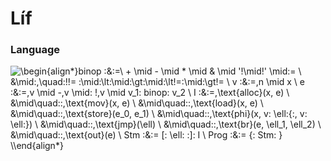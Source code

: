# Líf

### Language
![\begin{align*}binop :&:=\ + \mid - \mid * \mid \& \mid '\!\mid\!' \mid\:= \\     &\mid\:\,\quad\:!\!= \:\mid\:\lt\:\mid\:\gt\:\mid\:\lt\!=\:\mid\:\gt\!= \\ v :&:=\,n \mid x \\     e :&:=\,v \mid -\,v \mid\: !\,v \mid v_1\: binop\: v_2 \\     I :&:=\,\text{alloc}(x, e) \\     &\mid\quad\:\:\,\text{mov}(x, e) \\     &\mid\quad\:\:\,\text{load}(x, e) \\     &\mid\quad\:\:\,\text{store}(e_0, e_1) \\     &\mid\quad\:\:\,\text{phi}(x, v: \ell\:\{\:, v: \ell\:\}) \\     &\mid\quad\:\:\,\text{jmp}(\ell) \\     &\mid\quad\:\:\,\text{br}(e, \ell_1, \ell_2) \\     &\mid\quad\:\:\,\text{out}(e) \\     Stm :&:= \[\: \ell: \:\]\: I \\     Prog :&:= \{\: Stm\: \} \\\end{align*}](https://render.githubusercontent.com/render/math?math=%5Cbegin%7Balign*%7Dbinop%20%3A%26%3A%3D%5C%20%2B%20%5Cmid%20-%20%5Cmid%20*%20%5Cmid%20%5C%26%20%5Cmid%20'%5C!%5Cmid%5C!'%20%5Cmid%5C%3A%3D%20%5C%5C%20%20%20%20%20%26%5Cmid%5C%3A%5C%2C%5Cquad%5C%3A!%5C!%3D%20%5C%3A%5Cmid%5C%3A%5Clt%5C%3A%5Cmid%5C%3A%5Cgt%5C%3A%5Cmid%5C%3A%5Clt%5C!%3D%5C%3A%5Cmid%5C%3A%5Cgt%5C!%3D%20%5C%5C%20v%20%3A%26%3A%3D%5C%2Cn%20%5Cmid%20x%20%5C%5C%20%20%20%20%20e%20%3A%26%3A%3D%5C%2Cv%20%5Cmid%20-%5C%2Cv%20%5Cmid%5C%3A%20!%5C%2Cv%20%5Cmid%20v_1%5C%3A%20binop%5C%3A%20v_2%20%5C%5C%20%20%20%20%20I%20%3A%26%3A%3D%5C%2C%5Ctext%7Balloc%7D(x%2C%20e)%20%5C%5C%20%20%20%20%20%26%5Cmid%5Cquad%5C%3A%5C%3A%5C%2C%5Ctext%7Bmov%7D(x%2C%20e)%20%5C%5C%20%20%20%20%20%26%5Cmid%5Cquad%5C%3A%5C%3A%5C%2C%5Ctext%7Bload%7D(x%2C%20e)%20%5C%5C%20%20%20%20%20%26%5Cmid%5Cquad%5C%3A%5C%3A%5C%2C%5Ctext%7Bstore%7D(e_0%2C%20e_1)%20%5C%5C%20%20%20%20%20%26%5Cmid%5Cquad%5C%3A%5C%3A%5C%2C%5Ctext%7Bphi%7D(x%2C%20v%3A%20%5Cell%5C%3A%5C%7B%5C%3A%2C%20v%3A%20%5Cell%5C%3A%5C%7D)%20%5C%5C%20%20%20%20%20%26%5Cmid%5Cquad%5C%3A%5C%3A%5C%2C%5Ctext%7Bjmp%7D(%5Cell)%20%5C%5C%20%20%20%20%20%26%5Cmid%5Cquad%5C%3A%5C%3A%5C%2C%5Ctext%7Bbr%7D(e%2C%20%5Cell_1%2C%20%5Cell_2)%20%5C%5C%20%20%20%20%20%26%5Cmid%5Cquad%5C%3A%5C%3A%5C%2C%5Ctext%7Bout%7D(e)%20%5C%5C%20%20%20%20%20Stm%20%3A%26%3A%3D%20%5B%5C%3A%20%5Cell%3A%20%5C%3A%5D%5C%3A%20I%20%5C%5C%20%20%20%20%20Prog%20%3A%26%3A%3D%20%5C%7B%5C%3A%20Stm%5C%3A%20%5C%7D%20%5C%5C%5Cend%7Balign*%7D)
